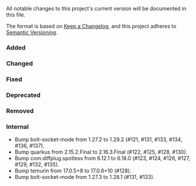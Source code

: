 All notable changes to this project's current version will be documented in this file.

The format is based on [Keep a Changelog](https://keepachangelog.com/en/1.0.0/), and this project adheres
to [Semantic Versioning](https://semver.org/spec/v2.0.0.html).

### Added

### Changed

### Fixed

### Deprecated

### Removed

### Internal

- Bump bolt-socket-mode from 1.27.2 to 1.29.2 (#121, #131, #133, #134, #136, #137).
- Bump quarkus from 2.15.2.Final to 2.16.3.Final (#122, #125, #128, #130).
- Bump com.diffplug.spotless from 6.12.1 to 6.18.0 (#123, #124, #126, #127, #129, #132, #135).
- Bump temurin from 17.0.5+8 to 17.0.6+10 (#128).
- Bump bolt-socket-mode from 1.27.3 to 1.28.1 (#131, #133).
